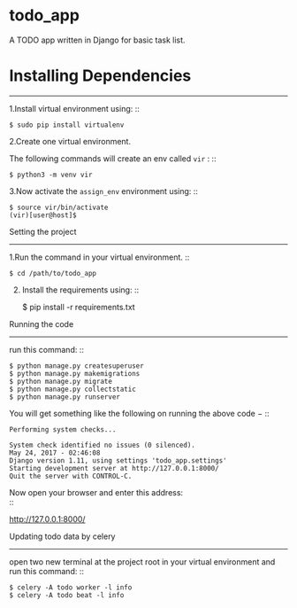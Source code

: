 # todo_app
A TODO app written in Django for basic task list.

# Installing Dependencies
***************************
1.Install virtual environment using:
::

    $ sudo pip install virtualenv

2.Create one virtual environment.

The following commands will create an env called ``vir`` :
::

    $ python3 -m venv vir
    
3.Now activate the ``assign_env`` environment using:
::

    $ source vir/bin/activate
    (vir)[user@host]$

Setting the project
***************************
1.Run the command in your virtual environment.
::

    $ cd /path/to/todo_app
    
2. Install the requirements using: 
::

    $ pip install -r requirements.txt

Running the code
***************************
run this command:
::

    $ python manage.py createsuperuser
    $ python manage.py makemigrations
    $ python manage.py migrate
    $ python manage.py collectstatic
    $ python manage.py runserver    
You will get something like the following on running the above code −
::

    Performing system checks...

    System check identified no issues (0 silenced).
    May 24, 2017 - 02:46:08
    Django version 1.11, using settings 'todo_app.settings'
    Starting development server at http://127.0.0.1:8000/
    Quit the server with CONTROL-C.
Now open your browser and enter this address:    
::

   http://127.0.0.1:8000/

Updating todo data by celery
******************************
open two new terminal at the project root in your virtual environment and run this command:
::

    $ celery -A todo worker -l info 
    $ celery -A todo beat -l info 
